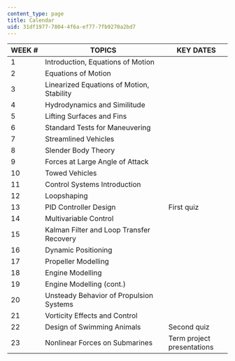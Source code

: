```yaml
---
content_type: page
title: Calendar
uid: 31df1977-7804-4f6a-ef77-7fb9270a2bd7
---
```


| WEEK # | TOPICS | KEY DATES |
| --- | --- | --- |
| 1 | Introduction, Equations of Motion |  |
| 2 | Equations of Motion |  |
| 3 | Linearized Equations of Motion, Stability |  |
| 4 | Hydrodynamics and Similitude |  |
| 5 | Lifting Surfaces and Fins |  |
| 6 | Standard Tests for Maneuvering |  |
| 7 | Streamlined Vehicles |  |
| 8 | Slender Body Theory |  |
| 9 | Forces at Large Angle of Attack |  |
| 10 | Towed Vehicles |  |
| 11 | Control Systems Introduction |  |
| 12 | Loopshaping |  |
| 13 | PID Controller Design | First quiz |
| 14 | Multivariable Control |  |
| 15 | Kalman Filter and Loop Transfer Recovery |  |
| 16 | Dynamic Positioning |  |
| 17 | Propeller Modelling |  |
| 18 | Engine Modelling |  |
| 19 | Engine Modelling (cont.) |  |
| 20 | Unsteady Behavior of Propulsion Systems |  |
| 21 | Vorticity Effects and Control |  |
| 22 | Design of Swimming Animals | Second quiz |
| 23 | Nonlinear Forces on Submarines | Term project presentations